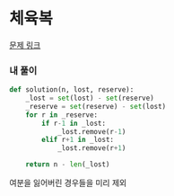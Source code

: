 # 체육복

[문제 링크](https://programmers.co.kr/learn/courses/30/lessons/42862)

### 내 풀이

```python
def solution(n, lost, reserve):
    _lost = set(lost) - set(reserve)
    _reserve = set(reserve) - set(lost)
    for r in _reserve:
        if r-1 in _lost:
            _lost.remove(r-1)
        elif r+1 in _lost:
            _lost.remove(r+1)

    return n - len(_lost)
```

여분을 잃어버린 경우들을 미리 제외